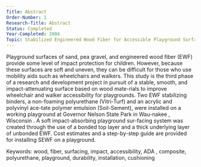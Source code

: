 ```yaml
---
Title: Abstract
Order-Number: 1
Research-Title: Abstract
Status: Completed
Year-Completed: 2004
Topic: Stabilized Engineered Wood Fiber for Accessible Playground Surfaces
---
```


Playground surfaces of sand, pea gravel, and engineered wood fiber (EWF) provide some level of impact protection for children. However, because these surfaces are soft and uneven, they can be difficult for those who use mobility aids such as wheelchairs and walkers. This study is the third phase of a research and development project in pursuit of a stable, smooth, and impact-attenuating surface based on wood mate-rials to improve wheelchair and walker accessibility for playgrounds. Two EWF stabilizing binders, a non-foaming polyurethane (Vitri-Turf) and an acrylic and polyvinyl ace-tate polymer emulsion (Soil-Sement), were installed on a working playground at Governor Nelson State Park in Wau-nakee , Wisconsin . A soft impact-absorbing playground sur-facing system was created through the use of a bonded top layer and a thick underlying layer of unbonded EWF. Cost estimates and a step-by-step guide are provided for installing SEWF on a playground.

Keywords: wood, fiber, surfacing, impact, accessibility, ADA , composite, polyurethane, playground, durability, installation, cushioning
